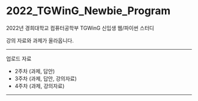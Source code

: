 # 2022_TGWinG_Newbie_Program
2022년 경희대학교 컴퓨터공학부 TGWinG 신입생 웹/파이썬 스터디

강의 자료와 과제가 올라옵니다.


---
업로드 자료  
- 2주차 (과제, 답안)
- 3주차 (과제, 답안, 강의자료)
- 4주차 (과제, 강의자료)
---
